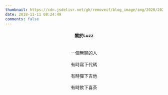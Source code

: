 ```yaml
---
thumbnail: https://cdn.jsdelivr.net/gh/removeif/blog_image/img/2020/20201030172650.png
date: 2018-11-11 08:24:49
comments: false
---
```


<center>

#### 關於Luzz
<br>
一個無聊的人<br><br>  
有時寫下代碼<br><br>
有時彈下吉他<br><br>
有時飲下喜茶<br><br>

</center>

<div class="time-axis-main">
	<ul class="time-axis"></ul>
</div>
<script src="/js/about-me.js"></script>
<br>
<br>